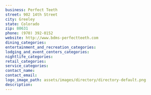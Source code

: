 ```yaml
---
business: Perfect Teeth
street: 902 14th Street
city: Greeley
state: Colorado
zip: 80631
phone: (970) 392-0152
website: http://www.bdms-perfectteeth.com
dining_categories: 
entertainment_and_recreation_categories: 
lodging_and_event_centers_categories: 
nightlife_categories: 
retail_categories: 
service_categories: 
contact_name: 
contact_email: 
logo_image_path: assets/images/directory/directory-default.png
description: 
---
```

